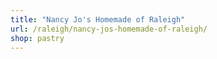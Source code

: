 ```yaml
---
title: "Nancy Jo's Homemade of Raleigh"
url: /raleigh/nancy-jos-homemade-of-raleigh/
shop: pastry
---
```


